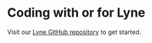 <h1 class="title is-1">Coding with or for Lyne</h1>

Visit our [Lyne GitHub repository](https://github.com/lyne-design-system/lyne) to get started.